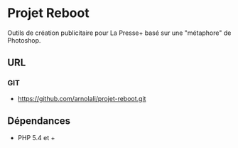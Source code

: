 # Projet Reboot #

Outils de création publicitaire pour La Presse+ basé sur une "métaphore" de Photoshop.

## URL ##
### GIT ###
- https://github.com/arnolali/projet-reboot.git

## Dépendances ##
- PHP 5.4 et +